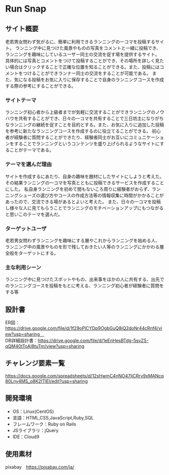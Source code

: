# Run Snap

## サイト概要
老若男女問わず気がるに、簡単に利用できるランニングの一コマを投稿するサイト。
ランニング中に見つけた風景やものの写真をコメントと一緒に投稿でき、ランニングを趣味にしているユーザー同士の交流を促す場を提供するサイト。
具体的には写真とコメントをつけて投稿することができ、その場所を詳しく見たい場合はクリックすることで正確な位置を知ることができる。また、投稿にはコメントをつけることができランナー同士の交流をすることが可能である。
また、気になる投稿をお気に入りに保存することで自身のランニングコースを作成する際の参考にすることができる。

### サイトテーマ
ランニング初心者から上級者までが気軽に交流することができランニングのノウハウを共有することができ、日々の一コマを共有することで三日坊主になりがちなランニングの継続を促すことを目的とする。また、お気に入りに追加した投稿を参考に新たなランニングコースを作成するのに役立てることができる。
初心者が経験者に質問することができたり、経験者同士がお互いにコミュニケーションをすることでランニングというコンテンツを盛り上げられるようなサイトにすることがテーマである。

### テーマを選んだ理由
サイトを作成するにあたり、自身の趣味を題材にしたサイトにしようと考えた。その結果ランニングの一コマを写真とともに投稿できるサービスを作成することにした。
私自身ランニングを初めて間もないころ周りに経験者がおらず、ランニングシューズの選び方やコースの作成方法等の情報収集に時間がかかることがあったので、交流できる場があるとよいと考えた。
また、日々の一コマを投稿し様々な人に見てもらうことでランニングのモチベーションアップにもつながると思いこのテーマを選んだ。

### ターゲットユーザ
老若男女問わずランニングを趣味にする層やこれからランニングを始める人、ランニング中の風景やものを形で残しておきたい人等のランニングにかかわる層全般をターゲットにする。

### 主な利用シーン
ランニング中に見つけたスポットやもの、出来事をほかの人に共有する、出先でのランニングコースを投稿をもとに考える、ランニング初心者が経験者に質問をする等

## 設計書
ER図：https://drive.google.com/file/d/1f29oPlCYDp9OgbGuQ8jQ2doNr44cRnf4/view?usp=sharing　<br>
DB詳細設計書：https://drive.google.com/file/d/1eEnHesBTdg-5svZS-qQM40tToAI8tuTm/view?usp=sharing

## チャレンジ要素一覧
https://docs.google.com/spreadsheets/d/12sHwmC4nNO47IjCRry9xMANcq80Lny4MS_o8K2ITlEI/edit?usp=sharing

## 開発環境
- OS：Linux(CentOS)
- 言語：HTML,CSS,JavaScript,Ruby,SQL
- フレームワーク：Ruby on Rails
- JSライブラリ：jQuery
- IDE：Cloud9

## 使用素材
pixabay　https://pixabay.com/ja/